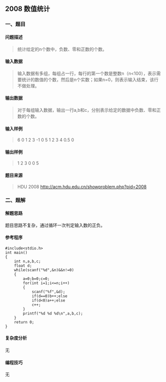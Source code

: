 ## 2008 数值统计

### 一、题目

#### 问题描述

> 统计给定的n个数中，负数、零和正数的个数。

#### 输入数据

> 输入数据有多组，每组占一行，每行的第一个数是整数n（n<100），表示需要统计的数值的个数，然后是n个实数；如果n=0，则表示输入结束，该行不做处理。

#### 输出数据

> 对于每组输入数据，输出一行a,b和c，分别表示给定的数据中负数、零和正数的个数。

#### 输入样例

> 6 0 1 2 3 -1 0 
> 5 1 2 3 4 0.5 
> 0 

#### 输出样例

> 1 2 3 
> 0 0 5

#### 题目来源

> HDU 2008 http://acm.hdu.edu.cn/showproblem.php?pid=2008

### 二、题解

#### 解题思路

题目思路不复杂，通过循环一次判定输入数的正负。

#### 参考程序

```
#include<stdio.h> 
int main()
{
	int n,a,b,c;
	float d;
	while(scanf("%d",&n)&&n!=0)
	{
        a=0;b=0;c=0;
        for(int i=1;i<=n;i++)
        {
            scanf("%f",&d);
            if(d==0)b++;else
            if(d<0)a++;else
            c++;
		}
		printf("%d %d %d\n",a,b,c); 
	}
	return 0;
}
```

#### 复杂度分析

无

#### 编程技巧

无